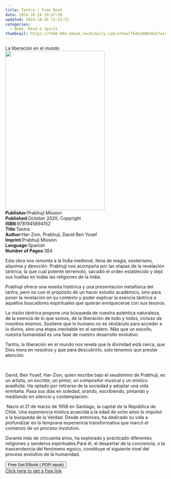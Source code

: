 ```yaml
---
title: Tantra | Free Book
date: 2024-10-24 19:57:50
updated: 2024-10-26 12:53:51
categories:
  - Body, Mind & Spirit
thumbnail: https://thmb-001-ebook.techidaily.com/a74eeffb45a00648a5fe1e2e4604579ae1035cc79c60f7b178f42e5433c280e4.jpg
---
```

<main id="book-container">
  <div class="flex flex-col">
    <div class="book-brief flex-1 py-6 px-4 sm:p-6 md:py-10 md:px-8">
      <!-- brief-->
      <div class="book-brief-main">La liberación en el mundo</div>
    </div>
    <div
      class="book-meta-info flex-1 grid gap-4 col-start-1 col-end-3 row-start-1 sm:mb-6 sm:grid-cols-4 lg:gap-6 lg:col-start-2 lg:row-end-6 lg:row-span-6 lg:mb-0"
    >
      <div
        class="book-meta-info-left place-content-center mt-4 p-4 text-sm leading-6 col-start-2 col-span-2 dark:text-slate-400"
      >
        <img
          class="w-full h-500 object-cover rounded-lg sm:h-255 sm:col-span-2 lg:col-span-full"
          src="https://img-001-ebook.techidaily.com/9c448e524ce10fb1f9fa586938b0d7f8fe020f8a400cbb18fe3f61f8052ac7ab.jpg"
          alt=""
          width="312"
          height="500"
        />
      </div>
      <div
        class="book-meta-info-right mt-2 col-start-1 row-start-2 col-span-3 self-center"
      >
        <!-- meta data  -->
        <div class="flex flex-col px-4 md:px-8">
          <div class="flex-1">
            <strong>Publisher</strong>:<span class="px-2"
              >Prabhuji Mission</span
            >
          </div>
          <div class="flex-1">
            <strong>Published</strong>:<span class="px-2"
              >October 2020; Copyright</span
            >
          </div>
          <div class="flex-1">
            <strong>ISBN</strong>:<span class="px-2">9781945894152</span>
          </div>
          <div class="flex-1">
            <strong>Title</strong>:<span class="px-2">Tantra</span>
          </div>
          <div class="flex-1">
            <strong>Author</strong>:<span class="px-2"
              >Har-Zion, Prabhuji, David Ben Yosef</span
            >
          </div>
          <div class="flex-1">
            <strong>Imprint</strong>:<span class="px-2">Prabhuji Mission</span>
          </div>
          <div class="flex-1">
            <strong>Language</strong>:<span class="px-2">Spanish</span>
          </div>
          <div class="flex-1">
            <strong>Number of Pages</strong>:<span class="px-2">384</span>
          </div>
        </div>
      </div>
    </div>
    <div class="book-description flex-1 py-6 px-4 sm:p-6 md:py-10 md:px-8">
      <div class="book-description-main">
        <div accordion-content="" id="description">
          <p>
            Esta obra nos remonta a la India medieval, llena de magia,
            esoterismo, alquimia y devoción. Prabhuji nos acompaña por las
            etapas de la revelación tántrica, la que cual potente terremoto,
            sacudió el orden establecido y dejó sus huellas en todas las
            religiones de la India.
          </p>
          <p>
            Prabhuji ofrece una reseña histórica y una presentación metafísica
            del tantra, pero no con el propósito de un hacer estudio académico,
            sino para poner la revelación en su contexto y poder explicar la
            esencia tántrica a aquellos buscadores espirituales que quieran
            enriquecerse con sus tesoros.
          </p>
          <p>
            La visión tántrica propone una búsqueda de nuestra auténtica
            naturaleza, de la esencia de lo que somos, de la liberación de todo
            y todos, incluso de nosotros mismos. Sostiene que lo humano no es
            obstáculo para acceder a lo divino, sino una etapa inevitable en el
            sendero. Más que un escollo, nuestra humanidad es una fase de
            nuestro desarrollo evolutivo.
          </p>
          <p>
            Tantra, la liberación en el mundo nos revela que la divinidad está
            cerca, que Dios mora en nosotros y que para descubrirlo, solo
            tenemos que prestar atención.
          </p>
          <p><br /></p>
          <p>
            David, Ben Yosef, Har-Zion, quien escribe bajo el seudónimo de
            Prabhuji, es un artista, un escritor, un pintor, un compositor
            musical y un místico avadhūta. Ha optado por retirarse de la
            sociedad y adoptar una vida ermitaña. Pasa sus días en soledad,
            orando, escribiendo, pintando y meditando en silencio y
            contemplación.
          </p>
          <p>
            &nbsp;Nació el 21 de marzo de 1958 en Santiago, la capital de la
            República de Chile. Una experiencia mística acaecida a la edad de
            ocho años lo impulsó a la búsqueda de la Verdad. Desde entonces, ha
            dedicado su vida a profundizar en la temprana experiencia
            transformativa que marcó el comienzo de un proceso involutivo.
          </p>
          <p>
            Durante más de cincuenta años, ha explorado y practicado diferentes
            religiones y senderos espirituales.Para él, el despertar de la
            conciencia, o la trascendencia del fenómeno egoico, constituye el
            siguiente nivel del proceso evolutivo de la humanidad.
          </p>
        </div>
        <div class="accordion-fader"></div>
      </div>
    </div>
    <div class="book-excerpts flex-1 py-6 px-4 sm:p-6 md:py-10 md:px-8"></div>
    <div
      class="book-about-author flex-1 py-6 px-4 sm:p-6 md:py-10 md:px-8"
    ></div>
    <div class="book-free-get flex-1 py-6 px-4 sm:p-6 md:py-10 md:px-8">
      <button
        id="btn-free-get"
        class="bg-blue-500 hover:bg-blue-700 text-white font-bold py-2 px-4 rounded"
      >
        Free Get EBook (.PDF/.epub)
      </button>
      <div id="countdown-display" class="px-2 text-lg mt-2"></div>
      <a
        id="free-link"
        class="hidden bg-blue-500 hover:bg-blue-700 text-white font-bold py-2 px-4 rounded"
        href="https://www.ebooks.com/en-us/book/210183932/tantra/har-zion-prabhuji-david-ben-yosef/"
        target="_blank"
        >Click here to get a free link</a
      >
    </div>
    <script>
      let countdownTime = 0;
      let countdownInterval = null;
      document
        .getElementById('btn-free-get')
        .addEventListener('click', startCountdown);
      function startCountdown() {
        countdownTime = new Date().getTime() + 60000 * 3;
        countdownInterval = setInterval(updateCountdown, 1000);
        document.getElementById('btn-free-get').disabled = true;
        document
          .getElementById('btn-free-get')
          .classList.add('bg-gray-500', 'cursor-not-allowed');
      }
      function updateCountdown() {
        let currentTime = new Date().getTime();
        let timeLeft = countdownTime - currentTime;
        let secondsLeft = Math.floor(timeLeft / 1000);
        document.getElementById('countdown-display').innerHTML =
          `Remaining time: ${secondsLeft} seconds.`;
        if (secondsLeft <= 0) {
          clearInterval(countdownInterval);
          document.getElementById('btn-free-get').classList.add('hidden');
          document.getElementById('free-link').classList.remove('hidden');
          document.getElementById('countdown-display').innerHTML = '';
        }
      }
    </script>
  </div>
</main>
